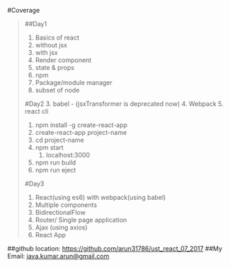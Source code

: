#Coverage
>##Day1
>1. Basics of react
>	1. without jsx
>	2. with jsx
>	3. Render component
>	4. state & props
>2. npm
>	1. Package/module manager
>	2. subset of node
>
>#Day2
>3. babel - (jsxTransformer is deprecated now)
>4. Webpack
>5. react cli
>	1. npm install -g create-react-app
>	2. create-react-app project-name
>	3. cd project-name
>	4. npm start
>		1. localhost:3000
>	5. npm run build
>	6. npm run eject
>
>#Day3
>	1. React(using es6) with webpack(using babel)
>	2. Multiple components
>	3. BidirectionalFlow
>	4. Router/ Single page application
>	5. Ajax (using axios)
>	6. React App
>
>
##github location: 	https://github.com/arun31786/ust_react_07_2017
##My Email:			java.kumar.arun@gmail.com